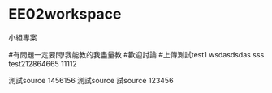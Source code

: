 # EE02workspace
小組專案

#有問題一定要問!我能教的我盡量教
#歡迎討論  #上傳測試test1 wsdasdsdas sss test212864665 11112

測試source  1456156
測試source 試source
    123456
